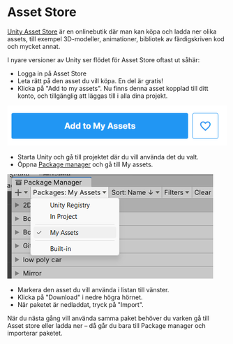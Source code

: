 # Asset Store

[Unity Asset Store](https://assetstore.unity.com/) är en onlinebutik där man kan köpa och ladda ner olika assets, till exempel 3D-modeller, animationer, bibliotek av färdigskriven kod och mycket annat.

I nyare versioner av Unity ser flödet för Asset Store oftast ut såhär:

* Logga in på Asset Store
* Leta rätt på den asset du vill köpa. En del är gratis!
* Klicka på "Add to my assets". Nu finns denna asset kopplad till ditt konto, och tillgänglig att läggas till i alla dina projekt.

![](<../../.gitbook/assets/image (9) (1).png>)

* Starta Unity och gå till projektet där du vill använda det du valt.
* Öppna [Package manager](../package-manager.md) och gå till My assets.

![](<../../.gitbook/assets/image (12).png>)

* Markera den asset du vill använda i listan till vänster.
* Klicka på "Download" i nedre högra hörnet.
* När paketet är nedladdat, tryck på "Import".

När du nästa gång vill använda samma paket behöver du varken gå till Asset store eller ladda ner – då går du bara till Package manager och importerar paketet.
